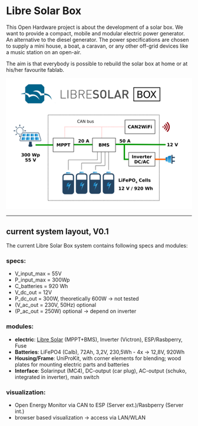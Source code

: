 # Libre Solar Box
This Open Hardware project is about the development of a solar box.
We want to provide a compact, mobile and modular electric power generator. An alternative to the diesel generator.
The power specifications are chosen to supply a mini house, a boat, a caravan, or any other off-grid devices like a music station on an open-air.

The aim is that everybody is possible to rebuild the solar box at home or at his/her favourite fablab.

![Layout](/LibreSolarBox_Layout.png)

----------------------
## current system layout, V0.1
The current Libre Solar Box system contains following specs and modules:
### specs:
- V_input_max = 55V
- P_input_max = 300Wp
- C_batteries = 920 Wh
- V_dc_out = 12V
- P_dc_out = 300W, theoretically 600W -> not tested
- (V_ac_out = 230V, 50Hz) optional
- (P_ac_out = 250W) optional -> depend on inverter

### modules:
- **electric**: [Libre Solar](https://libre.solar/) (MPPT+BMS), Inverter (Victron), ESP/Rasbperry, Fuse
- **Batteries**: LiFePO4 (Calb), 72Ah, 3,2V, 230,5Wh - 4x -> 12,8V, 920Wh
- **Housing/Frame**: UniProKit, with corner elements for blending; wood plates for mounting electric parts and batteries
- **Interface**: Solarinput (MC4), DC-output (car plug), AC-output (schuko, integrated in inverter), main switch

### visualization:
- Open Energy Monitor via CAN to ESP (Server ext.)/Rasbperry (Server int.)
- browser based visualization -> access via LAN/WLAN

